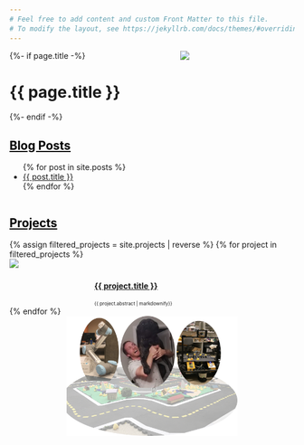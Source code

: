 ```yaml
---
# Feel free to add content and custom Front Matter to this file.
# To modify the layout, see https://jekyllrb.com/docs/themes/#overriding-theme-defaults
---
```


<link rel="stylesheet" href="/assets/css/styles.css">

<!-- Blog Posts -->
<div id="home" style="height:100%; width:100%; overflow: hidden;">
	<div style="width:60%; float: left;">
	    {%- if page.title -%}
		<h1 class="page-heading">{{ page.title }}</h1>
		{%- endif -%}
		<h2> <a style="color:#000000" href="blog"> Blog Posts </a> </h2>
		<ul>
		{% for post in site.posts %}
			<li><a href="{{ post.url }}">{{ post.title }}</a></li>
		{% endfor %}
		</ul>
	</div>
	<div style="width:40%; float: left;">
		<img src="/assets/videos/duckiebots-driving-husky.gif"/>
	</div>
</div>

<!-- Projects -->
<div class='iconandproject'> 
	<h2> <a style="color:#000000" href="projects"> Projects </a> </h2>
	{% assign filtered_projects = site.projects | reverse %}
	{% for project in filtered_projects %}
		<div style="clear: left;">
		<img src="/assets/icons/{{project.slug}}.png" class='iconDetails'>
		</div>	
		<div style='margin-left:150px;'>
			<h4> <a href="{{ project.url }}">{{ project.title }}</a> </h4>
			<div style="font-size:.6em;"> {{ project.abstract | markdownify}} </div>
		</div>
	{% endfor %}
</div>

<center>
	<img src="/assets/images/sam-duckietown-montage.png" title="My montage" width="60%"/>
</center>